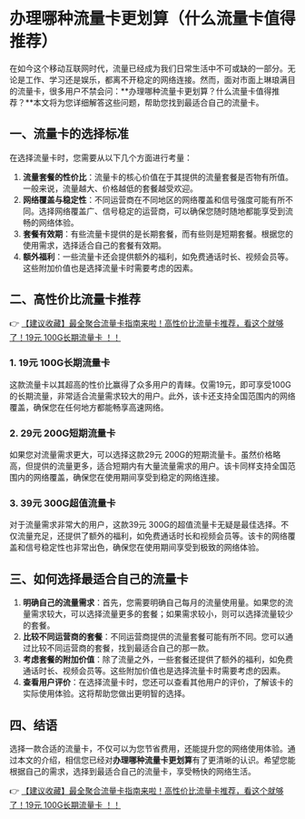 # 办理哪种流量卡更划算（什么流量卡值得推荐）

在如今这个移动互联网时代，流量已经成为我们日常生活中不可或缺的一部分。无论是工作、学习还是娱乐，都离不开稳定的网络连接。然而，面对市面上琳琅满目的流量卡，很多用户不禁会问：**办理哪种流量卡更划算？什么流量卡值得推荐？**本文将为您详细解答这些问题，帮助您找到最适合自己的流量卡。

## 一、流量卡的选择标准

在选择流量卡时，您需要从以下几个方面进行考量：

1. **流量套餐的性价比**：流量卡的核心价值在于其提供的流量套餐是否物有所值。一般来说，流量越大、价格越低的套餐越受欢迎。
2. **网络覆盖与稳定性**：不同运营商在不同地区的网络覆盖和信号强度可能有所不同。选择网络覆盖广、信号稳定的运营商，可以确保您随时随地都能享受到流畅的网络体验。
3. **套餐有效期**：有些流量卡提供的是长期套餐，而有些则是短期套餐。根据您的使用需求，选择适合自己的套餐有效期。
4. **额外福利**：一些流量卡还会提供额外的福利，如免费通话时长、视频会员等。这些附加价值也是选择流量卡时需要考虑的因素。

## 二、高性价比流量卡推荐

👉 [【建议收藏】最全聚合流量卡指南来啦！高性价比流量卡推荐，看这个就够了！19元 100G长期流量卡 ！！](https://bit.ly/Liuliangka)

### 1. 19元 100G长期流量卡

这款流量卡以其超高的性价比赢得了众多用户的青睐。仅需19元，即可享受100G的长期流量，非常适合流量需求较大的用户。此外，该卡还支持全国范围内的网络覆盖，确保您在任何地方都能畅享高速网络。

### 2. 29元 200G短期流量卡

如果您对流量需求更大，可以选择这款29元 200G的短期流量卡。虽然价格略高，但提供的流量更多，适合短期内有大量流量需求的用户。该卡同样支持全国范围内的网络覆盖，确保您在使用期间享受到稳定的网络连接。

### 3. 39元 300G超值流量卡

对于流量需求非常大的用户，这款39元 300G的超值流量卡无疑是最佳选择。不仅流量充足，还提供了额外的福利，如免费通话时长和视频会员等。该卡的网络覆盖和信号稳定性也非常出色，确保您在使用期间享受到极致的网络体验。

## 三、如何选择最适合自己的流量卡

1. **明确自己的流量需求**：首先，您需要明确自己每月的流量使用量。如果您的流量需求较大，可以选择流量更多的套餐；如果需求较小，则可以选择流量较少的套餐。
2. **比较不同运营商的套餐**：不同运营商提供的流量套餐可能有所不同。您可以通过比较不同运营商的套餐，找到最适合自己的那一款。
3. **考虑套餐的附加价值**：除了流量之外，一些套餐还提供了额外的福利，如免费通话时长、视频会员等。这些附加价值也是选择流量卡时需要考虑的因素。
4. **查看用户评价**：在选择流量卡时，您还可以查看其他用户的评价，了解该卡的实际使用体验。这将帮助您做出更明智的选择。

## 四、结语

选择一款合适的流量卡，不仅可以为您节省费用，还能提升您的网络使用体验。通过本文的介绍，相信您已经对**办理哪种流量卡更划算**有了更清晰的认识。希望您能根据自己的需求，选择到最适合自己的流量卡，享受畅快的网络生活。

👉 [【建议收藏】最全聚合流量卡指南来啦！高性价比流量卡推荐，看这个就够了！19元 100G长期流量卡 ！！](https://bit.ly/Liuliangka)